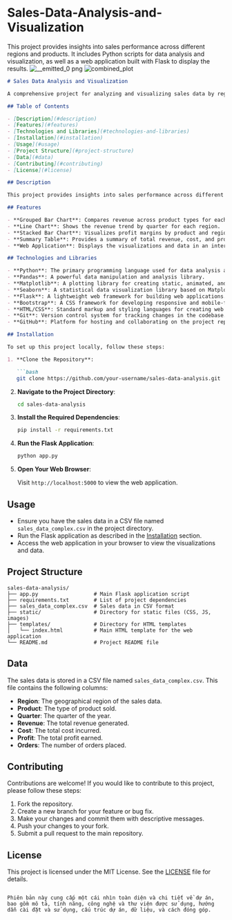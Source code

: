 # Sales-Data-Analysis-and-Visualization
This project provides insights into sales performance across different regions and products. It includes Python scripts for data analysis and visualization, as well as a web application built with Flask to display the results.
![__emitted_0 png](https://github.com/user-attachments/assets/d8af42fd-3355-47b9-ab5d-f2828584573d)
![combined_plot](https://github.com/user-attachments/assets/046de7c2-f197-4434-aff8-3b89618ef032)


```markdown
# Sales Data Analysis and Visualization

A comprehensive project for analyzing and visualizing sales data by region, product, and quarter. This project includes data analysis scripts, visualizations, and a web application to display the results.

## Table of Contents

- [Description](#description)
- [Features](#features)
- [Technologies and Libraries](#technologies-and-libraries)
- [Installation](#installation)
- [Usage](#usage)
- [Project Structure](#project-structure)
- [Data](#data)
- [Contributing](#contributing)
- [License](#license)

## Description

This project provides insights into sales performance across different regions and products. It includes Python scripts for data analysis and visualization, as well as a web application built with Flask to display the results.

## Features

- **Grouped Bar Chart**: Compares revenue across product types for each region in Q1 and Q2.
- **Line Chart**: Shows the revenue trend by quarter for each region.
- **Stacked Bar Chart**: Visualizes profit margins by product and region.
- **Summary Table**: Provides a summary of total revenue, cost, and profit per region and quarter.
- **Web Application**: Displays the visualizations and data in an interactive web interface.

## Technologies and Libraries

- **Python**: The primary programming language used for data analysis and web development.
- **Pandas**: A powerful data manipulation and analysis library.
- **Matplotlib**: A plotting library for creating static, animated, and interactive visualizations.
- **Seaborn**: A statistical data visualization library based on Matplotlib.
- **Flask**: A lightweight web framework for building web applications.
- **Bootstrap**: A CSS framework for developing responsive and mobile-first websites.
- **HTML/CSS**: Standard markup and styling languages for creating web pages.
- **Git**: Version control system for tracking changes in the codebase.
- **GitHub**: Platform for hosting and collaborating on the project repository.

## Installation

To set up this project locally, follow these steps:

1. **Clone the Repository**:

   ```bash
   git clone https://github.com/your-username/sales-data-analysis.git
   ```

2. **Navigate to the Project Directory**:

   ```bash
   cd sales-data-analysis
   ```

3. **Install the Required Dependencies**:

   ```bash
   pip install -r requirements.txt
   ```

4. **Run the Flask Application**:

   ```bash
   python app.py
   ```

5. **Open Your Web Browser**:

   Visit `http://localhost:5000` to view the web application.

## Usage

- Ensure you have the sales data in a CSV file named `sales_data_complex.csv` in the project directory.
- Run the Flask application as described in the [Installation](#installation) section.
- Access the web application in your browser to view the visualizations and data.

## Project Structure

```plaintext
sales-data-analysis/
├── app.py                  # Main Flask application script
├── requirements.txt        # List of project dependencies
├── sales_data_complex.csv  # Sales data in CSV format
├── static/                 # Directory for static files (CSS, JS, images)
├── templates/              # Directory for HTML templates
│   └── index.html          # Main HTML template for the web application
└── README.md               # Project README file
```

## Data

The sales data is stored in a CSV file named `sales_data_complex.csv`. This file contains the following columns:

- **Region**: The geographical region of the sales data.
- **Product**: The type of product sold.
- **Quarter**: The quarter of the year.
- **Revenue**: The total revenue generated.
- **Cost**: The total cost incurred.
- **Profit**: The total profit earned.
- **Orders**: The number of orders placed.

## Contributing

Contributions are welcome! If you would like to contribute to this project, please follow these steps:

1. Fork the repository.
2. Create a new branch for your feature or bug fix.
3. Make your changes and commit them with descriptive messages.
4. Push your changes to your fork.
5. Submit a pull request to the main repository.

## License

This project is licensed under the MIT License. See the [LICENSE](LICENSE) file for details.
```

Phiên bản này cung cấp một cái nhìn toàn diện và chi tiết về dự án, bao gồm mô tả, tính năng, công nghệ và thư viện được sử dụng, hướng dẫn cài đặt và sử dụng, cấu trúc dự án, dữ liệu, và cách đóng góp.
